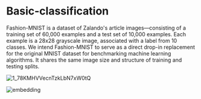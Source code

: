 # Basic-classification
Fashion-MNIST is a dataset of Zalando's article images—consisting of a training set of 60,000 examples and a test set of 10,000 examples. Each example is a 28x28 grayscale image, associated with a label from 10 classes. We intend Fashion-MNIST to serve as a direct drop-in replacement for the original MNIST dataset for benchmarking machine learning algorithms. It shares the same image size and structure of training and testing splits.


![1_78KMHVVecnTzkLbN7xW0tQ](https://user-images.githubusercontent.com/46414243/76910051-a1bb5700-68b5-11ea-98ca-bcd22d88426c.png)

![embedding](https://user-images.githubusercontent.com/46414243/76910127-d4fde600-68b5-11ea-9c2e-8f18981736fb.gif)
